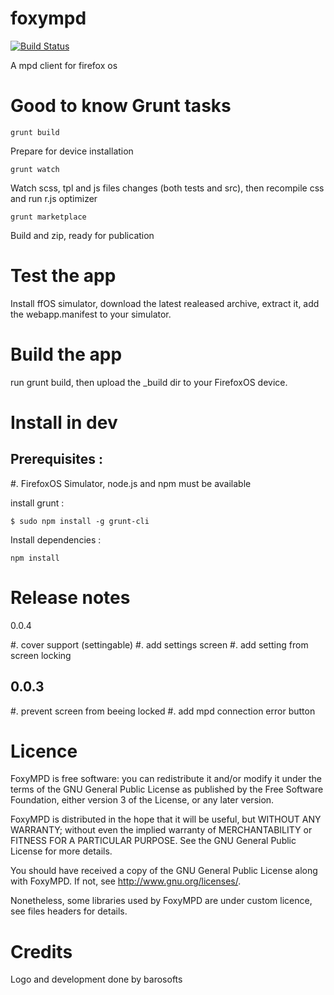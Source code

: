 foxympd
=======

[![Build Status](https://travis-ci.org/gorghoa/foxympd.png?branch=master)](https://travis-ci.org/gorghoa/foxympd)

A mpd client for firefox os

Good to know Grunt tasks
========================

    grunt build

Prepare for device installation

    grunt watch
    
Watch scss, tpl and js files changes (both tests and src), then recompile css and run r.js optimizer

    grunt marketplace

Build and zip, ready for publication



Test the app
============

Install ffOS simulator, download the latest realeased archive, extract it, add the webapp.manifest to your simulator.


Build the app
=============

run grunt build, then upload the \_build dir to your FirefoxOS device.


Install in dev
==============

Prerequisites : 
---------------

#. FirefoxOS Simulator, node.js and npm must be available

install grunt :

    $ sudo npm install -g grunt-cli


Install dependencies :

    npm install


Release notes
=============

0.0.4

#. cover support (settingable)
#. add settings screen
#. add setting from screen locking

0.0.3
-----

#. prevent screen from beeing locked
#. add mpd connection error button




Licence
=======

FoxyMPD is free software: you can redistribute it and/or modify
it under the terms of the GNU General Public License as published by
the Free Software Foundation, either version 3 of the License, or
any later version.

FoxyMPD is distributed in the hope that it will be useful,
but WITHOUT ANY WARRANTY; without even the implied warranty of
MERCHANTABILITY or FITNESS FOR A PARTICULAR PURPOSE.  See the
GNU General Public License for more details.

You should have received a copy of the GNU General Public License
along with FoxyMPD.  If not, see <http://www.gnu.org/licenses/>.

Nonetheless, some libraries used by FoxyMPD are under custom licence, see files headers for details.

Credits
=======

Logo and development done by barosofts
